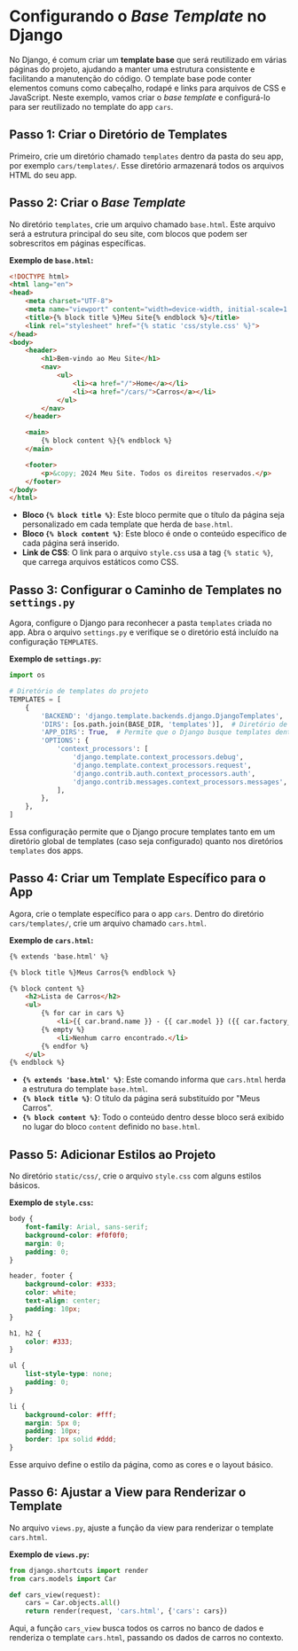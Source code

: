 # Configurando o *Base Template* no Django

No Django, é comum criar um **template base** que será reutilizado em várias páginas do projeto, ajudando a manter uma estrutura consistente e facilitando a manutenção do código. O template base pode conter elementos comuns como cabeçalho, rodapé e links para arquivos de CSS e JavaScript. Neste exemplo, vamos criar o *base template* e configurá-lo para ser reutilizado no template do app `cars`.

## Passo 1: Criar o Diretório de Templates

Primeiro, crie um diretório chamado `templates` dentro da pasta do seu app, por exemplo `cars/templates/`. Esse diretório armazenará todos os arquivos HTML do seu app.

## Passo 2: Criar o *Base Template*

No diretório `templates`, crie um arquivo chamado `base.html`. Este arquivo será a estrutura principal do seu site, com blocos que podem ser sobrescritos em páginas específicas.

**Exemplo de `base.html`:**
```html
<!DOCTYPE html>
<html lang="en">
<head>
    <meta charset="UTF-8">
    <meta name="viewport" content="width=device-width, initial-scale=1.0">
    <title>{% block title %}Meu Site{% endblock %}</title>
    <link rel="stylesheet" href="{% static 'css/style.css' %}">
</head>
<body>
    <header>
        <h1>Bem-vindo ao Meu Site</h1>
        <nav>
            <ul>
                <li><a href="/">Home</a></li>
                <li><a href="/cars/">Carros</a></li>
            </ul>
        </nav>
    </header>

    <main>
        {% block content %}{% endblock %}
    </main>

    <footer>
        <p>&copy; 2024 Meu Site. Todos os direitos reservados.</p>
    </footer>
</body>
</html>
```

- **Bloco `{% block title %}`**: Este bloco permite que o título da página seja personalizado em cada template que herda de `base.html`.
- **Bloco `{% block content %}`**: Este bloco é onde o conteúdo específico de cada página será inserido.
- **Link de CSS**: O link para o arquivo `style.css` usa a tag `{% static %}`, que carrega arquivos estáticos como CSS.

## Passo 3: Configurar o Caminho de Templates no `settings.py`

Agora, configure o Django para reconhecer a pasta `templates` criada no app. Abra o arquivo `settings.py` e verifique se o diretório está incluído na configuração `TEMPLATES`.

**Exemplo de `settings.py`:**
```python
import os

# Diretório de templates do projeto
TEMPLATES = [
    {
        'BACKEND': 'django.template.backends.django.DjangoTemplates',
        'DIRS': [os.path.join(BASE_DIR, 'templates')],  # Diretório de templates do projeto
        'APP_DIRS': True,  # Permite que o Django busque templates dentro dos apps
        'OPTIONS': {
            'context_processors': [
                'django.template.context_processors.debug',
                'django.template.context_processors.request',
                'django.contrib.auth.context_processors.auth',
                'django.contrib.messages.context_processors.messages',
            ],
        },
    },
]
```

Essa configuração permite que o Django procure templates tanto em um diretório global de templates (caso seja configurado) quanto nos diretórios `templates` dos apps.

## Passo 4: Criar um Template Específico para o App

Agora, crie o template específico para o app `cars`. Dentro do diretório `cars/templates/`, crie um arquivo chamado `cars.html`.

**Exemplo de `cars.html`:**
```html
{% extends 'base.html' %}

{% block title %}Meus Carros{% endblock %}

{% block content %}
    <h2>Lista de Carros</h2>
    <ul>
        {% for car in cars %}
            <li>{{ car.brand.name }} - {{ car.model }} ({{ car.factory_year }})</li>
        {% empty %}
            <li>Nenhum carro encontrado.</li>
        {% endfor %}
    </ul>
{% endblock %}
```

- **`{% extends 'base.html' %}`**: Este comando informa que `cars.html` herda a estrutura do template `base.html`.
- **`{% block title %}`**: O título da página será substituído por "Meus Carros".
- **`{% block content %}`**: Todo o conteúdo dentro desse bloco será exibido no lugar do bloco `content` definido no `base.html`.

## Passo 5: Adicionar Estilos ao Projeto

No diretório `static/css/`, crie o arquivo `style.css` com alguns estilos básicos.

**Exemplo de `style.css`:**
```css
body {
    font-family: Arial, sans-serif;
    background-color: #f0f0f0;
    margin: 0;
    padding: 0;
}

header, footer {
    background-color: #333;
    color: white;
    text-align: center;
    padding: 10px;
}

h1, h2 {
    color: #333;
}

ul {
    list-style-type: none;
    padding: 0;
}

li {
    background-color: #fff;
    margin: 5px 0;
    padding: 10px;
    border: 1px solid #ddd;
}
```

Esse arquivo define o estilo da página, como as cores e o layout básico.

## Passo 6: Ajustar a View para Renderizar o Template

No arquivo `views.py`, ajuste a função da view para renderizar o template `cars.html`.

**Exemplo de `views.py`:**
```python
from django.shortcuts import render
from cars.models import Car

def cars_view(request):
    cars = Car.objects.all()
    return render(request, 'cars.html', {'cars': cars})
```

Aqui, a função `cars_view` busca todos os carros no banco de dados e renderiza o template `cars.html`, passando os dados de carros no contexto.
